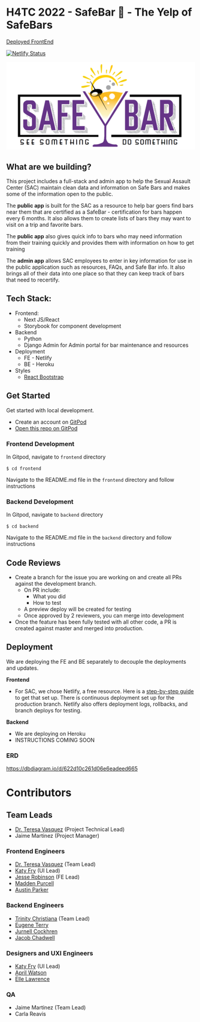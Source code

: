 # H4TC 2022 - SafeBar :beers: - The Yelp of SafeBars

[Deployed FrontEnd](https://safebar.netlify.app/)

[![Netlify Status](https://api.netlify.com/api/v1/badges/d034434e-3477-4413-a222-df78408355c4/deploy-status)](https://app.netlify.com/sites/safebartn/deploys)

![SafeBar](/images/Safe-Bar-img.png)
## What are we building?
This project includes a full-stack and admin app to help the Sexual Assault Center (SAC) maintain clean data and information on Safe Bars and makes some of the information open to the public.

The **public app** is built for the SAC as a resource to help bar goers find bars near them that are certified as a SafeBar - certification for bars happen every 6 months. It also allows them to create lists of bars they may want to visit on a trip and favorite bars.

The **public app** also gives quick info to bars who may need information from their training quickly and provides them with information on how to get training

The **admin app** allows SAC employees to enter in key information for use in the public application such as resources, FAQs, and Safe Bar info. It also brings all of their data into one place so that they can keep track of bars that need to recertify.

## Tech Stack:
- Frontend:
  - Next JS/React
  - Storybook for component development
- Backend
  - Python
  - Django Admin for Admin portal for bar maintenance and resources
- Deployment
  - FE - Netlify
  - BE - Heroku
- Styles
  - [React Bootstrap](https://react-bootstrap.github.io/components/alerts)

## Get Started
Get started with local development.

- Create an account on [GitPod](https://gitpod.io)
- [Open this repo on GitPod](https://gitpod.io/#https://github.com/Sexual-Assault-Center/SafeBar)

### Frontend Development
In Gitpod, navigate to `frontend` directory

```
$ cd frontend
```

Navigate to the README.md file in the `frontend` directory and follow instructions

### Backend Development
In Gitpod, navigate to `backend` directory

```
$ cd backend
```

Navigate to the README.md file in the `backend` directory and follow instructions


## Code Reviews
- Create a branch for the issue you are working on and create all PRs against the development branch.
  - On PR include:
    - What you did
    - How to test
  - A preview deploy will be created for testing
  - Once approved by 2 reviewers, you can merge into development
- Once the feature has been fully tested with all other code, a PR is created against master and merged into production.

## Deployment
We are deploying the FE and BE separately to decouple the deployments and updates.

**Frontend**

- For SAC, we chose Netlify, a free resource. Here is a [step-by-step guide](https://www.netlify.com/blog/2016/09/29/a-step-by-step-guide-deploying-on-netlify/) to get that set up. There is continuous deployment set up for the production branch. Netlify also offers deployment logs, rollbacks, and branch deploys for testing.

**Backend**

- We are deploying on Heroku
- INSTRUCTIONS COMING SOON

### ERD
https://dbdiagram.io/d/622d10c261d06e6eadeed665

# Contributors

## Team Leads
- [Dr. Teresa Vasquez](https://github.com/drteresavasquez) (Project Technical Lead)
- Jaime Martinez (Project Manager)

### Frontend Engineers
- [Dr. Teresa Vasquez](https://github.com/drteresavasquez) (Team Lead)
- [Katy Fry](https://github.com/katherinevfry) (UI Lead)
- [Jesse Robinson](https://github.com/Jrobinson0529) (FE Lead)
- [Madden Purcell](https://github.com/pmpurcell)
- [Austin Parker](https://github.com/Austincparker)

### Backend Engineers
- [Trinity Christiana](https://github.com/trinitychristiana) (Team Lead)
- [Eugene Terry](https://github.com/Eugeneterry)
- [Jurnell Cockhren](https://github.com/jcockhren)
- [Jacob Chadwell](https://github.com/Jacobchadwell)

### Designers and UXI Engineers
- [Katy Fry](https://github.com/katherinevfry) (UI Lead)
- [April Watson](https://github.com/Aprilrochelle)
- [Elle Lawrence](https://github.com/Elle-lawrence)

### QA
- Jaime Martinez (Team Lead)
- Carla Reavis
